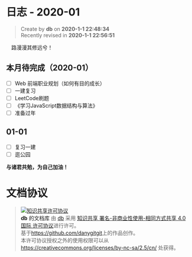 日志 - 2020-01
===

> Create by **db** on **2020-1-1 22:48:34**  
> Recently revised in **2020-1-1 22:56:51**

&emsp;路漫漫其修远兮！

## 本月待完成（2020-01）

* [ ] Web 前端职业规划（如何有目的成长）
* [ ] 一建复习
* [ ] LeetCode刷题
* [ ] 《学习JavaScript数据结构与算法》
* [ ] 准备过年

## 01-01

* [ ] 复习一建
* [ ] 逛公园

**与诸君共勉，为自己加油！**

# 文档协议 
> <a rel="license" href="http://creativecommons.org/licenses/by-nc-sa/4.0/"><img alt="知识共享许可协议" style="border-width:0" src="https://i.creativecommons.org/l/by-nc-sa/4.0/88x31.png" /></a><br /><a xmlns:dct="http://purl.org/dc/terms/" property="dct:title">**db** 的文档库</a> 由 <a xmlns:cc="http://creativecommons.org/ns#" href="db" property="cc:attributionName" rel="cc:attributionURL">db</a> 采用 <a rel="license" href="http://creativecommons.org/licenses/by-nc-sa/4.0/">知识共享 署名-非商业性使用-相同方式共享 4.0 国际 许可协议</a>进行许可。<br />基于<a xmlns:dct="http://purl.org/dc/terms/" href="https://github.com/danygitgit" rel="dct:source">https://github.com/danygitgit</a>上的作品创作。<br />本许可协议授权之外的使用权限可以从 <a xmlns:cc="http://creativecommons.org/ns#" href="https://creativecommons.org/licenses/by-nc-sa/2.5/cn/" rel="cc:morePermissions">https://creativecommons.org/licenses/by-nc-sa/2.5/cn/</a> 处获得。
